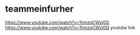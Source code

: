 # teammeinfurher
https://www.youtube.com/watch?v=1hmzqCWzj0Q
https://www.youtube.com/watch?v=1hmzqCWzj0Q
youtube link
